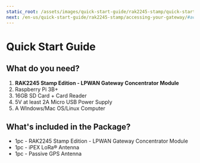 ```yaml
---
static_root: /assets/images/quick-start-guide/rak2245-stamp/quick-start-guide
next: /en-us/quick-start-guide/rak2245-stamp/accessing-your-gateway/#accessing-your-gateway
---
```


# Quick Start Guide

<rk-img
  :src="`${$frontmatter.static_root}/ce6miwo22k2n1zqhptaq.png`"
  width="60%"
  figure-number="1"
  caption="RAK2245 Stamp Edition - LPWAN Gateway Concentrator Module"
/>

## What do you need?

1. **RAK2245 Stamp Edition - LPWAN Gateway Concentrator Module**
2. Raspberry Pi 3B+
3. 16GB SD Card + Card Reader
4. 5V at least 2A Micro USB Power Supply
5. A WIndows/Mac OS/Linux Computer

<rk-btn
  src="https://store.rakwireless.com/products/rak2245-stamp-edition"
  label="Buy a RAK2245 Stamp Edition - LPWAN Gateway Concentrator Module"
  _blank
/>

## What's included in the Package?

- 1pc - RAK2245 Stamp Edition - LPWAN Gateway Concentrator Module
- 1pc - iPEX LoRa® Antenna
- 1pc - Passive GPS Antenna
